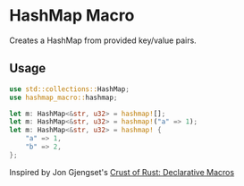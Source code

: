 # HashMap Macro

Creates a HashMap from provided key/value pairs.

## Usage

```rust
use std::collections::HashMap;
use hashmap_macro::hashmap;

let m: HashMap<&str, u32> = hashmap![];
let m: HashMap<&str, u32> = hashmap!("a" => 1);
let m: HashMap<&str, u32> = hashmap! {
    "a" => 1,
    "b" => 2,
};
```

Inspired by Jon Gjengset's [Crust of Rust: Declarative Macros](https://youtu.be/q6paRBbLgNw)
